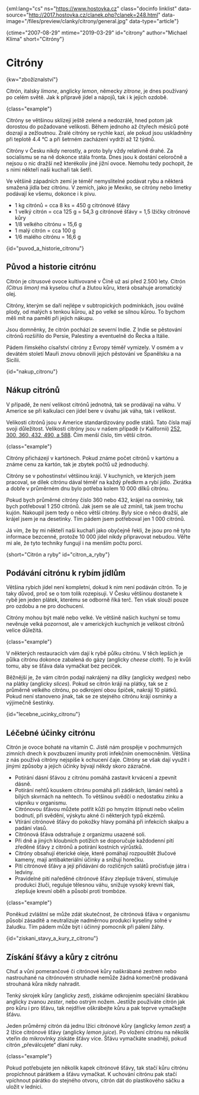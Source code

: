 
{xml:lang="cs" ns="https://www.hostovka.cz" class="docinfo linklist" data-source="http://2017.hostovka.cz/clanek.php?clanek=248.html" data-image="/files/preview/clanky/citrony/general.jpg" data-type="article"}

{ctime="2007-08-29" mtime="2019-03-29" id="citrony" author="Michael Klíma" short="Citróny"}

# Citróny

<!-- generated attribute kw by user_udpatekw.sh on 2020-04-21, do not edit -->

{kw="zbožíznalství"}

Citrón, italsky _limone_, anglicky _lemon_, německy _zitrone_, je dnes používaný po celém světě. Jak k přípravě jídel a nápojů, tak i k jejich ozdobě.

{class="example"}

Citróny se většinou sklízejí ještě zelené a nedozrálé, hned potom jak dorostou do požadované velikosti. Během jednoho až čtyřech měsíců poté dozrají a zežloutnou. Zralé citróny se rychle kazí, ale pokud jsou uskladněny při teplotě 4.4 °C a při šetrném zacházení vydrží až 12 týdnů.

Citróny v Česku nikdy nerostly, a proto byly vždy relativně drahé. Za socialismu se na ně dokonce stála fronta. Dnes jsou k dostání celoročně a nejsou o nic dražší než kterékoliv jiné jižní ovoce. Nemohu tedy pochopit, že s nimi někteří naši kuchaři tak šetří.

Ve většině západních zemí je téměř nemyslitelné podávat rybu a některá smažená jídla bez citrónu. V zemích, jako je Mexiko, se citróny nebo limetky podávají ke všemu, dokonce i k pivu.

  * 1 kg citrónů = cca 8 ks = 450 g citrónové šťávy
  * 1 velký citrón = cca 125 g = 54,3 g citrónové šťávy = 1,5 lžičky citrónové kůry
  * 1/8 velkého citrónu = 15,6 g
  * 1 malý citrón = cca 100 g
  * 1/6 malého citrónu = 16,6 g

{id="puvod\_a\_historie_citronu"}

## Původ a historie citrónu

Citrón je citrusové ovoce kultivované v Číně už asi před 2.500 lety. Citrón _(Citrus limon)_ má kyselou chuť a žlutou kůru, která obsahuje aromatický olej.

Citróny, kterým se daří nejlépe v subtropických podmínkách, jsou oválné plody, od malých s tenkou kůrou, až po velké se silnou kůrou. To bychom měli mít na paměti při jejich nákupu.

Jsou domněnky, že citrón pochází ze severní Indie. Z Indie se pěstování citrónů rozšířilo do Persie, Palestiny a eventuelně do Řecka a Itálie.

Pádem římského císařství citróny z Evropy téměř vymizely. V osmém a v devátém století Mauři znovu obnovili jejich pěstování ve Španělsku a na Sicílii.

{id="nakup_citronu"}

## Nákup citrónů

V případě, že není velikost citrónů jednotná, tak se prodávají na váhu. V Americe se při kalkulaci cen jídel bere v úvahu jak váha, tak i velikost.

Velikosti citrónů jsou v Americe standardizovány podle států. Tato čísla mají svoji důležitost. Velikosti citróny jsou v našem případě (v Kalifornii) [252, 300, 360, 432, 490, a 588][1]. Čím menší číslo, tím větší citrón.

{class="example"}

Citróny přicházejí v kartónech. Pokud známe počet citrónů v kartónu a známe cenu za kartón, tak je zbytek počtů už jednoduchý.

Citróny se v pohostinství většinou krájí. V kuchyních, ve kterých jsem pracoval, se dílek citrónu dával téměř na každý předkrm a rybí jídlo. Zkrátka a dobře v průměrném dnu bylo potřeba kolem 10 000 dílků citrónu.

Pokud bych průměrné citróny číslo 360 nebo 432, krájel na osminky, tak bych potřeboval 1 250 citrónů. Jak jsem se ale už zmínil, tak jsem trochu kujón. Nakoupil jsem tedy o něco větší citróny. Byly sice o něco dražší, ale krájel jsem je na desetinky. Tím pádem jsem potřeboval jen 1 000 citrónů.

Já vím, že by mi někteří naši kuchaři jako obyčejně řekli, že jsou pro ně tyto informace bezcenné, protože 10 000 jídel nikdy připravovat nebudou. Věřte mi ale, že tyto techniky fungují i na menším počtu porcí.

{short="Citrón a ryby" id="citron\_a\_ryby"}

## Podávání citrónu k rybím jídlům

Většina rybích jídel není kompletní, dokud k nim není podáván citrón. To je taky důvod, proč se o tom tolik rozepisuji. V Česku většinou dostanete k rybě jen jeden plátek, kterému se odborně říká terč. Ten však slouží pouze pro ozdobu a ne pro dochucení.

Citróny mohou být malé nebo velké. Ve většině našich kuchyní se tomu nevěnuje velká pozornost, ale v amerických kuchyních je velikost citrónů velice důležitá.

{class="example"}

V některých restauracích vám dají k rybě půlku citrónu. V těch lepších je půlka citrónu dokonce zabalená do gázy (anglicky _cheese cloth_). To je kvůli tomu, aby se šťáva dala vymačkat bez peciček.

Běžnější je, že vám citrón podají nakrájený na dílky (anglicky _wedges_) nebo na plátky (anglicky _slices_). Pokud se citrón krájí na plátky, tak se z průměrně velkého citrónu, po odkrojení obou špiček, nakrájí 10 plátků. Pokud není stanoveno jinak, tak se ze stejného citrónu krájí osminky a výjimečně šestinky.

{id="lecebne\_ucinky\_citronu"}

## Léčebné účinky citrónu

Citrón je ovoce bohaté na vitamín C. Jistě nám prospěje v pochmurných zimních dnech k povzbuzení imunity proti infekčním onemocněním. Většina z nás používá citróny nejspíše k ochucení čaje. Citróny se však dají využít i jinými způsoby a jejich účinky bývají někdy skoro zázračné.

  * Potírání dásní šťávou z citrónu pomáhá zastavit krvácení a zpevnit dásně.
  * Potírání nehtů kouskem citrónu pomáhá při záděrách, lámání nehtů a bílých skvrnách na nehtech. To většinou svědčí o nedostatku zinku a vápníku v organismu.
  * Citrónovou šťávou můžete potřít kůži po hmyzím štípnutí nebo včelím bodnutí, při svědění, výskytu akné či některých typů ekzémů.
  * Vtírání citrónové šťávy do pokožky hlavy pomáhá při infekcích skalpu a padání vlasů.
  * Citrónová šťáva odstraňuje z organizmu usazené soli.
  * Při dně a jiných kloubních potížích se doporučuje každodenní pití zředěné šťávy z citrónů a potírání kostních výrůstků.
  * Citróny obsahují éterické oleje, které pomáhají rozpouštět žlučové kameny, mají antibakteriální účinky a snižují horečku.
  * Pití citrónové šťávy a její přidávání do rozličných salátů pročisťuje játra i ledviny.
  * Pravidelné pití naředěné citrónové šťávy zlepšuje trávení, stimuluje produkci žluči, reguluje tělesnou váhu, snižuje vysoký krevní tlak, zlepšuje krevní oběh a působí proti trombóze.

{class="example"}

Poněkud zvláštní se může zdát skutečnost, že citrónová šťáva v organismu působí zásaditě a neutralizuje nadměrnou produkci kyseliny solné v žaludku. Tím pádem může být i účinný pomocník při pálení žáhy.

{id="ziskani\_stavy\_a\_kury\_z_citronu"}

## Získání šťávy a kůry z citrónu

Chuť a vůni pomerančové či citrónové kůry naškrábané zestrem nebo nastrouhané na citrónovém struhadle nemůže žádná komerčně prodávaná strouhaná kůra nikdy nahradit.

Tenký skrojek kůry (anglicky _zest_), získáme odkrojením speciální škrabkou anglicky zvanou _zester_, nebo ostrým nožem. Jestliže používáte citrón jak pro kůru i pro šťávu, tak nejdříve oškrábejte kůru a pak teprve vymačkejte šťávu.

Jeden průměrný citrón dá jednu lžíci citrónové kůry (anglicky _lemon zest_) a 2 lžíce citrónové šťávy (anglicky _lemon juice_). Po vložení citrónu na několik vteřin do mikrovlnky získáte šťávy více. Šťávu vymačkáte snadněji, pokud citrón „převálcujete“ dlaní ruky.

{class="example"}

Pokud potřebujete jen několik kapek citrónové šťávy, tak stačí kůru citrónu propíchnout párátkem a šťávu vymačkat. K uchování citrónu pak stačí vpíchnout párátko do stejného otvoru, citrón dát do plastikového sáčku a uložit v lednici.

 [1]: https://books.google.com/books?id=2ZtMAQAAMAAJ&lpg=PA3087&ots=yCc1RK3bQK&dq=usa%20lemon%20sizes%20252%2C%20300%2C%20360%2C%20432%2C%20490%2C%20a%20588&hl=cs&pg=PA3087#v=onepage&q=usa%20lemon%20sizes%20252,%20300,%20360,%20432,%20490,%20a%20588


